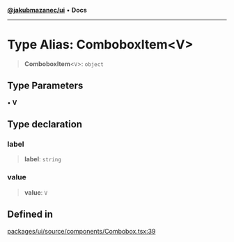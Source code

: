 [**@jakubmazanec/ui**](../README.md) • **Docs**

---

# Type Alias: ComboboxItem\<V\>

> **ComboboxItem**\<`V`\>: `object`

## Type Parameters

• **V**

## Type declaration

### label

> **label**: `string`

### value

> **value**: `V`

## Defined in

[packages/ui/source/components/Combobox.tsx:39](https://github.com/jakubmazanec/tools/blob/3137813ef46c72d3c081751f960a2aa2c61ad567/packages/ui/source/components/Combobox.tsx#L39)

